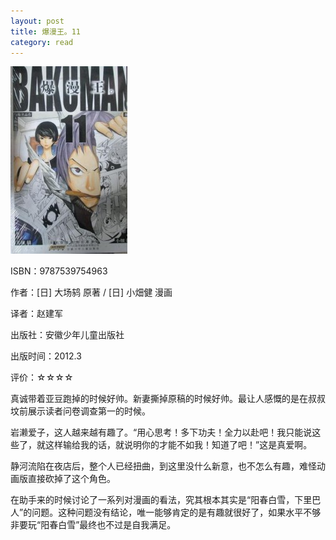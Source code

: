 ```yaml
---
layout: post
title: 爆漫王。11
category: read
---
```

<img class="cover" alt="9787539754963" src="/images/2012/12/9787539754963-187x300.jpg" width="187" height="300" />

ISBN：9787539754963

作者：[日] 大场鸫 原著 / [日] 小畑健 漫画

译者：赵建军

出版社：安徽少年儿童出版社

出版时间：2012.3

评价：☆☆☆☆

真诚带着亚豆跑掉的时候好帅。新妻撕掉原稿的时候好帅。最让人感慨的是在叔叔坟前展示读者问卷调查第一的时候。

岩濑爱子，这人越来越有趣了。“用心思考！多下功夫！全力以赴吧！我只能说这些了，就这样输给我的话，就说明你的才能不如我！知道了吧！”这是真爱啊。

静河流陷在夜店后，整个人已经扭曲，到这里没什么新意，也不怎么有趣，难怪动画版直接砍掉了这个角色。

在助手来的时候讨论了一系列对漫画的看法，究其根本其实是“阳春白雪，下里巴人”的问题。这种问题没有结论，唯一能够肯定的是有趣就很好了，如果水平不够非要玩“阳春白雪”最终也不过是自我满足。
